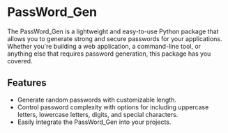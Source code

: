 # PassWord_Gen

The PassWord_Gen is a lightweight and easy-to-use Python package that allows you to generate strong and secure passwords for your applications. Whether you're building a web application, a command-line tool, or anything else that requires password generation, this package has you covered.

## **Features**

* Generate random passwords with customizable length.
* Control password complexity with options for including uppercase letters, lowercase letters, digits, and special characters.
* Easily integrate the PassWord_Gen into your projects.
